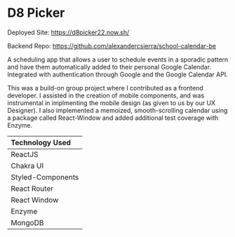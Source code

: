 # D8 Picker

Deployed Site:
https://d8picker22.now.sh/

Backend Repo:
https://github.com/alexandercsierra/school-calendar-be

A scheduling app that allows a user to schedule events in a sporadic pattern and have them automatically added to their personal Google Calendar. Integrated with authentication through Google and the Google Calendar API.

This was a build-on group project where I contributed as a frontend developer. I assisted in the creation of mobile components, and was instrumental in implmenting the mobile design (as given to us by our UX Designer). I also implemented a memoized, smooth-scrolling calendar using a package called React-Window and added additional test coverage with Enzyme.


|Technology Used | 
|:---------|
|ReactJS|
|Chakra UI|
|Styled-Components|
|React Router|
|React Window|
|Enzyme|
|MongoDB|
